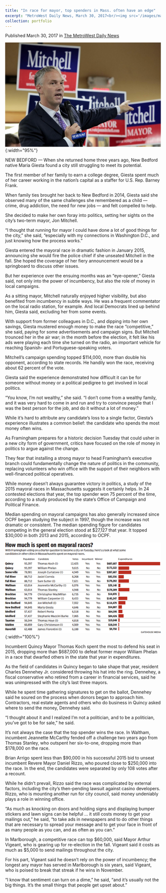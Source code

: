 ```yaml
---
title: "In race for mayor, top spenders in Mass. often have an edge"
excerpt: "MetroWest Daily News, March 30, 2017<br/><img src='/images/mayors.jpg'>"
collection: portfolio
---
```

Published March 30, 2017 in [The MetroWest Daily News](http://www.metrowestdailynews.com/news/20170329/in-race-for-mayor-top-spenders-in-mass-often-have-edge)

![alt text](/images/mayors_full.jpg "New Bedford Mayor Jon Mitchell"){:width="95%"}

NEW BEDFORD — When she returned home three years ago, New Bedford native Maria Giesta found a city still struggling to meet its potential.

The first member of her family to earn a college degree, Giesta spent much of her career working in the nation’s capital as a staffer for U.S. Rep. Barney Frank.

When family ties brought her back to New Bedford in 2014, Giesta said she observed many of the same challenges she remembered as a child — crime, drug addiction, the need for new jobs — and felt compelled to help.

She decided to make her own foray into politics, setting her sights on the city’s two-term mayor, Jon Mitchell.

“I thought that running for mayor I could have done a lot of good things for the city,” she said, “especially with my connections in Washington D.C., and just knowing how the process works.”

Giesta entered the mayoral race in dramatic fashion in January 2015, announcing she would fire the police chief if she unseated Mitchell in the fall. She hoped the coverage of her fiery announcement would be a springboard to discuss other issues.

But her experience over the ensuing months was an “eye-opener,” Giesta said, not only into the power of incumbency, but also the role of money in local campaigns.

As a sitting mayor, Mitchell naturally enjoyed higher visibility, but also benefited from incumbency in subtle ways. He was a frequent commentator on the local radio station, for example. And local Democrats lined up behind him, Giesta said, excluding her from some events.

With support from former colleagues in D.C., and dipping into her own savings, Giesta mustered enough money to make the race “competitive,” she said, paying for some advertisements and campaign signs. But Mitchell trounced her in the air war; in the month before the election, it felt like his ads were playing each time she turned on the radio, an important vehicle for reaching Spanish- and Portuguese-speaking voters.

Mitchell’s campaign spending topped $114,000, more than double his opponent, according to state records. He handily won the race, receiving about 62 percent of the vote.

Giesta said the experience demonstrated how difficult it can be for someone without money or a political pedigree to get involved in local politics.

“You know, I’m not wealthy,” she said. “I don’t come from a wealthy family, and it was very hard to come in and run and try to convince people that I was the best person for the job, and do it without a lot of money.”

While it’s hard to attribute any candidate’s loss to a single factor, Giesta’s experience illustrates a common belief: the candidate who spends the most money often wins.

As Framingham prepares for a historic decision Tuesday that could usher in a new city form of government, critics have focused on the role of money in politics to argue against the change.

They fear that installing a strong mayor to head Framingham’s executive branch could fundamentally change the nature of politics in the community, replacing volunteers who win office with the support of their neighbors with well-financed political operatives.

While money doesn’t always guarantee victory in politics, a study of the 2015 mayoral races in Massachusetts suggests it certainly helps. In 24 contested elections that year, the top spender won 75 percent of the time, according to a study produced by the state’s Office of Campaign and Political Finance.

Median spending on mayoral campaigns has also generally increased since OCPF began studying the subject in 1997, though the increase was not dramatic or consistent. The median spending figure for candidates competing in the general election stood at $27,127 that year. It topped $30,000 in both 2013 and 2015, according to OCPF.

![alt text](/images/mayor_chart.jpg "Spending on Massachusetts mayoral races"){:width="100%"}

Incumbent Quincy Mayor Thomas Koch spent the most to defend his seat in 2015, dropping more than $687,000 to defeat former mayor William Phelan in a race that dwarfed others in the state that year in expenditures.

As the field of candidates in Quincy began to take shape that year, resident Charles Dennehey Jr. considered throwing his hat into the ring. Dennehey, a fiscal conservative who retired from a career in financial services, said he was unimpressed with the city’s last three mayors.

While he spent time gathering signatures to get on the ballot, Dennehey said he soured on the process when donors began to approach him. Contractors, real estate agents and others who do business in Quincy asked where to send the money, Dennehey said.

“I thought about it and I realized I’m not a politician, and to be a politician, you’ve got to be for sale,” he said.

It’s not always the case that the top spender wins the race. In Waltham, incumbent Jeannette McCarthy fended off a challenge two years ago from Thomas Stanley, who outspent her six-to-one, dropping more than $178,000 on the race.

Brian Arrigo spent less than $90,000 in his successful 2015 bid to unseat incumbent Revere Mayor Daniel Rizzo, who poured close to $250,000 into the race. In the end, the candidates were separated by only 108 votes after a recount.

While he didn’t prevail, Rizzo said the race was complicated by external factors, including the city’s then-pending lawsuit against casino developers. Rizzo, who is mounting another run for city council, said money undeniably plays a role in winning office.

“As much as knocking on doors and holding signs and displaying bumper stickers and lawn signs can be helpful ... it still costs money to get your mailings out,” he said, “to take ads in newspapers and to do other things that are necessary to spread your message and to get your face in front of as many people as you can, and as often as you can.”

In Marlborough, a competitive race can top $60,000, said Mayor Arthur Vigeant, who is gearing up for re-election in the fall. Vigeant said it costs as much as $5,000 to send mailings throughout the city.

For his part, Vigeant said he doesn’t rely on the power of incumbency; the longest any mayor has served in Marlborough is six years, said Vigeant, who is poised to break that streak if he wins in November.

“I know that sentiment can turn on a dime,” he said, “and it’s usually not the big things. It’s the small things that people get upset about.”
